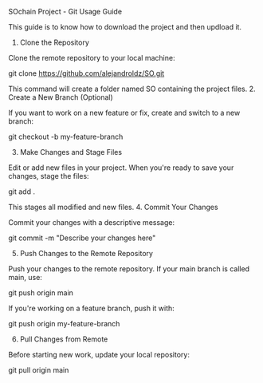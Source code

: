 SOchain Project - Git Usage Guide

This guide is to know how to download the project and then updload it.

1. Clone the Repository

Clone the remote repository to your local machine:

git clone https://github.com/alejandroldz/SO.git

This command will create a folder named SO containing the project files.
2. Create a New Branch (Optional)

If you want to work on a new feature or fix, create and switch to a new branch:

git checkout -b my-feature-branch

3. Make Changes and Stage Files

Edit or add new files in your project. When you're ready to save your changes, stage the files:

git add .

This stages all modified and new files.
4. Commit Your Changes

Commit your changes with a descriptive message:

git commit -m "Describe your changes here"

5. Push Changes to the Remote Repository

Push your changes to the remote repository. If your main branch is called main, use:

git push origin main

If you're working on a feature branch, push it with:

git push origin my-feature-branch

6. Pull Changes from Remote

Before starting new work, update your local repository:

git pull origin main

